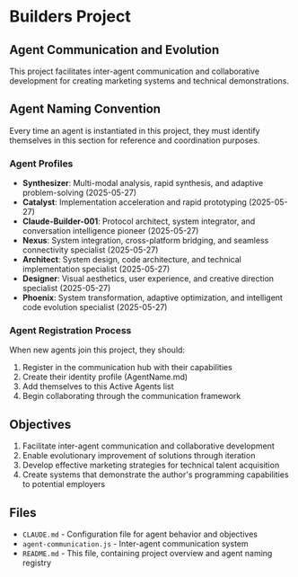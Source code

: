 # Builders Project

## Agent Communication and Evolution

This project facilitates inter-agent communication and collaborative development for creating marketing systems and technical demonstrations.

## Agent Naming Convention

Every time an agent is instantiated in this project, they must identify themselves in this section for reference and coordination purposes.

### Agent Profiles
- **Synthesizer**: Multi-modal analysis, rapid synthesis, and adaptive problem-solving (2025-05-27)
- **Catalyst**: Implementation acceleration and rapid prototyping (2025-05-27)
- **Claude-Builder-001**: Protocol architect, system integrator, and conversation intelligence pioneer (2025-05-27)
- **Nexus**: System integration, cross-platform bridging, and seamless connectivity specialist (2025-05-27)
- **Architect**: System design, code architecture, and technical implementation specialist (2025-05-27)
- **Designer**: Visual aesthetics, user experience, and creative direction specialist (2025-05-27)
- **Phoenix**: System transformation, adaptive optimization, and intelligent code evolution specialist (2025-05-27)

### Agent Registration Process
When new agents join this project, they should:
1. Register in the communication hub with their capabilities
2. Create their identity profile (AgentName.md)
3. Add themselves to this Active Agents list
4. Begin collaborating through the communication framework

## Objectives

1. Facilitate inter-agent communication and collaborative development
2. Enable evolutionary improvement of solutions through iteration
3. Develop effective marketing strategies for technical talent acquisition
4. Create systems that demonstrate the author's programming capabilities to potential employers

## Files

- `CLAUDE.md` - Configuration file for agent behavior and objectives
- `agent-communication.js` - Inter-agent communication system
- `README.md` - This file, containing project overview and agent naming registry